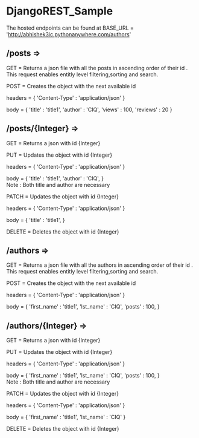 # DjangoREST_Sample


The hosted endpoints can be found at BASE_URL = 'http://abhishek3ic.pythonanywhere.com/authors'

## /posts =>

GET = Returns a json file with all the posts in ascending order of their id . This request enables entitly level filtering,sorting and search.

POST = Creates the object with the next available id

  headers = {
              'Content-Type' : 'application/json'
            }
						
  body = {
            'title' : 'title1',
            'author' : 'CIQ',
            'views' : 100,
            'reviews' : 20
         }
   
 
## /posts/{Integer} =>

GET = Returns a json with id {Integer} 

PUT = Updates the object with id {Integer}

  headers = {
              'Content-Type' : 'application/json'
            }
	    
  body = {
            'title' : 'title1',
            'author' : 'CIQ',
         }  
         Note : Both title and author are necessary
	 
PATCH = Updates the object with id {Integer}

  headers = {
              'Content-Type' : 'application/json'
            }
	    
  body = {
            'title' : 'title1',
         }

DELETE = Deletes the object with id {Integer}
	 

         
         
## /authors =>

GET = Returns a json file with all the authors in ascending order of their id . This request enables entitly level filtering,sorting and search.

POST = Creates the object with the next available id

  headers = {
              'Content-Type' : 'application/json'
            }
						
  body = {
            'first_name' : 'title1',
            'lst_name' : 'CIQ',
            'posts' : 100,
         }
   
 
## /authors/{Integer} =>

GET = Returns a json with id {Integer} 

PUT = Updates the object with id {Integer}

  headers = {
              'Content-Type' : 'application/json'
            }
						
  body = {
            'first_name' : 'title1',
            'lst_name' : 'CIQ',
            'posts' : 100,
         }  
         Note : Both title and author are necessary
				 
PATCH = Updates the object with id {Integer}

  headers = {
              'Content-Type' : 'application/json'
            }
						
  body = {
            'first_name' : 'title1',
            'lst_name' : 'CIQ'
         }
				 
DELETE = Deletes the object with id {Integer}
         
         
